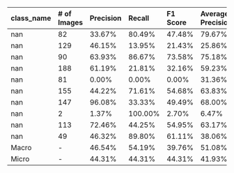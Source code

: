 | class_name   | # of Images   | Precision   | Recall   | F1 Score   | Average Precision   |
|:-------------|:--------------|:------------|:---------|:-----------|:--------------------|
| nan          | 82            | 33.67%      | 80.49%   | 47.48%     | 79.67%              |
| nan          | 129           | 46.15%      | 13.95%   | 21.43%     | 25.86%              |
| nan          | 90            | 63.93%      | 86.67%   | 73.58%     | 75.18%              |
| nan          | 188           | 61.19%      | 21.81%   | 32.16%     | 59.23%              |
| nan          | 81            | 0.00%       | 0.00%    | 0.00%      | 31.36%              |
| nan          | 155           | 44.22%      | 71.61%   | 54.68%     | 63.83%              |
| nan          | 147           | 96.08%      | 33.33%   | 49.49%     | 68.00%              |
| nan          | 2             | 1.37%       | 100.00%  | 2.70%      | 6.47%               |
| nan          | 113           | 72.46%      | 44.25%   | 54.95%     | 63.17%              |
| nan          | 49            | 46.32%      | 89.80%   | 61.11%     | 38.06%              |
| Macro        | -             | 46.54%      | 54.19%   | 39.76%     | 51.08%              |
| Micro        | -             | 44.31%      | 44.31%   | 44.31%     | 41.93%              |